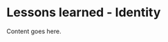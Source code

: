 <!-- File: docs/incident-response/lessons-learned/identity.md -->
# Lessons learned - Identity

Content goes here.
